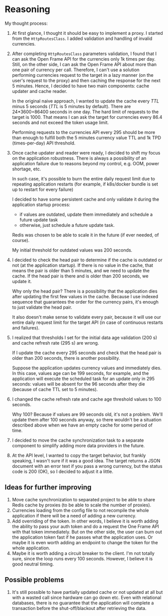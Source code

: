 # Reasoning

My thought process:
1. At first glance, I thought it should be easy to implement a proxy. I started from the
   `HttpRoutesClass`. I added validation and handling of invalid currencies.


2. After completing `HttpRoutesClass` parameters validation, I found that I can ask the Open Frame API for the
   currencies only 1k times per day. Still, on the other side, I can ask the Open Frame API about more than one pair of
   currency per call. Therefore, I can't use a solution performing currencies request to the target in a lazy manner
   (on the user's request to the proxy) and then caching the response for the next 5 minutes.
   Hence, I decided to have two main components: cache updater and cache reader.

   In the original naive approach, I wanted to update the cache every _TTL_ minus 5 seconds (_TTL_ is 5 minutes by default).
   There are 24*3600=86400 seconds in one day. The hard limit of requests to the target is 1000. That means
   I can ask the target for currencies every 86.4 seconds and not exceed the token usage limit.

   Performing requests to the currencies API every 295 should be more than enough to fulfill both the 5 minutes 
   currency value TTL and 1k TPD (times-per-day) API threshold.


3. Once cache updater and reader were ready, I decided to shift my focus on the application robustness.
   There is always a possibility of an application failure due to reasons beyond my control, 
   e.g. OOM, power shortage, etc. 

   In such case, it's possible to burn the entire daily request limit due to repeating application restarts
   (for example, if k8s/docker bundle is set up to restart for every failure)

   I decided to have some persistent cache and only validate it during the application startup process: 
   - if values are outdated, update them immediately and schedule a future update task
   - otherwise, just schedule a future update task.

   Redis was chosen to be able to scale it in the future (if ever needed, of course).
   
   My initial threshold for outdated values was 200 seconds.


4. I decided to check the head pair to determine if the cache is outdated or not (at the application startup).
   If there is no value in the cache, that means
   the pair is older than 5 minutes, and we need to update the cache.
   If the head pair is there and is older than 200 seconds, we update it.

   Why only the head pair? There is a possibility that the application dies after updating the first few values in
   the cache. Because I use indexed sequence that guarantees the order for the currency pairs, it's enough
   to just validate the head pair.

   It also doesn't make sense to validate every pair, because it will use our entire daily request
   limit for the target API (in case of continuous restarts and failures).


5. I realized that thresholds I set for the initial data age validation
   (200 s) and cache refresh rate (295 s) are wrong.

   If I update the cache every 295 seconds and check that the head pair is older than 200 seconds,
   there is another possibility. 

   Suppose the application updates currency values and immediately dies. In this case, values age can be 199 seconds,
   for example, and the application will execute the scheduled task for an update only in 295 seconds:
   values will be absent for the 96 seconds after they die (because of cache TTL set to 5 minutes).


6. I changed the cache refresh rate and cache age threshold values to 100 seconds.

   Why 100? Because if values are 99
   seconds old, it's not a problem. We'll update them after 100 seconds anyway, so there wouldn't be a situation
   described above when we have an empty cache for some period of time.


7. I decided to move the cache synchronization task to a separate component to simplify
   adding more data providers in the future.


8. At the API level, I wanted to copy the target behavior, but frankly speaking, I wasn't sure if it was a good idea.
   The target returns a JSON document with an error text if you pass a wrong currency, but the status code is 200 (OK), so I decided to adjust it a little.


## Ideas for further improving

1. Move cache synchronization to separated project to be able to share Redis cache by proxies
   (to be able to scale the number of proxies).
2. Currencies loading from the config file to not recompile the whole application if there will be
   a need of adding a new currency.
3. Add overriding of the token. In other words, I believe it is worth adding the ability to pass your auth token and
   do a request the One Frame API with that token immediately. But on the other side, the user can burn out the
   application token fast if he passes what the application uses. Or maybe it is even worth adding
   an endpoint to change the token for the whole application.
4. Maybe it is worth adding a circuit breaker to the client. I'm not totally sure, since the loop runs every
   100 seconds. However, I believe it is good neutral timing.

## Possible problems
1. It's still possible to have partially updated cache or not updated at all but with a wasted call since hardware can
   go down etc. Even with relational databases, there is no guarantee that the application will complete a
   transaction before the shut-off/blackout after retrieving the data.